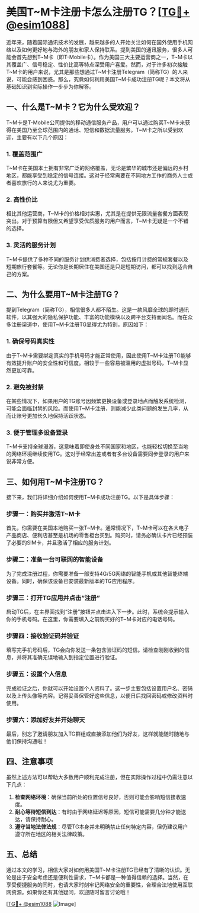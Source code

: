 # 美国T~M卡注册卡怎么注册TG？[[TG💪+ @esim1088](https://t.me/s/esim1088)]

近年来，随着国际通讯技术的发展，越来越多的人开始关注如何在国外使用手机网络以及如何更好地与海外的朋友和家人保持联系。提到美国的通讯服务，很多人可能会首先想到T~M卡（即T-Mobile卡）。作为美国三大主要运营商之一，T~M卡以其覆盖广、信号稳定、性价比高等特点深受用户喜爱。然而，对于许多初次接触T~M卡的用户来说，尤其是那些想通过T~M卡注册Telegram（简称TG）的人来说，可能会感到困惑。那么，究竟如何利用美国T~M卡成功注册TG呢？本文将从基础知识到实际操作一步步为你解答。

## 一、什么是T~M卡？它为什么受欢迎？

T~M卡是T-Mobile公司提供的移动通信服务产品，用户可以通过购买T~M卡来获得在美国乃至全球范围内的通话、短信和数据流量服务。T~M卡之所以受到欢迎，主要有以下几个原因：

### 1. **覆盖范围广**
T~M卡在美国本土拥有非常广泛的网络覆盖，无论是繁华的城市还是偏远的乡村地区，都能享受到稳定的信号连接。这对于经常需要在不同地方工作的商务人士或者喜欢旅行的人来说尤为重要。

### 2. **高性价比**
相比其他运营商，T~M卡的价格相对实惠，尤其是在提供无限流量套餐方面表现突出。对于预算有限但又希望享受优质服务的用户而言，T~M卡无疑是一个不错的选择。

### 3. **灵活的服务计划**
T~M卡提供了多种不同的服务计划供消费者选择，包括按月计费的常规套餐以及短期旅行套餐等。无论你是长期居住在美国还是只是短期访问，都可以找到适合自己的方案。

## 二、为什么要用T~M卡注册TG？

提到Telegram（简称TG），相信很多人都不陌生。这是一款风靡全球的即时通讯软件，以其强大的隐私保护功能、丰富的功能模块以及跨平台支持而闻名。而在众多注册渠道中，使用T~M卡注册TG显得尤为特别，原因如下：

### 1. **确保号码真实性**
由于T~M卡需要绑定真实的手机号码才能正常使用，因此使用T~M卡注册TG能够有效提升账户的安全性和可信度。相较于一些容易被滥用的虚拟号码，T~M卡显然更加可靠。

### 2. **避免被封禁**
在某些情况下，如果用户的TG账号因频繁更换设备或登录地点而触发系统检测，可能会面临封禁的风险。而使用T~M卡注册，则能减少此类问题的发生几率，从而让账号更加长久地保持活跃状态。

### 3. **便于管理多设备登录**
T~M卡支持全球漫游，这意味着即使身处不同国家和地区，也能轻松切换至当地的网络环境继续使用TG。这对于经常出差或者有多台设备需要同步登录的用户来说非常方便。

## 三、如何用T~M卡注册TG？

接下来，我们将详细介绍如何使用T~M卡成功注册TG。以下是具体步骤：

### 步骤一：购买并激活T~M卡
首先，你需要在美国本地购买一张T~M卡。通常情况下，T~M卡可以在各大电子产品商店、便利店甚至是机场的零售柜台买到。购买时，请务必确认卡片已经预装了必要的SIM卡，并且激活了相应的服务计划。

### 步骤二：准备一台可联网的智能设备
为了完成注册过程，你需要准备一部支持4G/5G网络的智能手机或其他智能终端设备。同时，确保该设备已安装最新版本的TG应用程序。

### 步骤三：打开TG应用并点击“注册”
启动TG后，在主界面找到“注册”按钮并点击进入下一步。此时，系统会提示输入你的手机号码。在这里，你需要填入之前购买好的T~M卡对应的电话号码。

### 步骤四：接收验证码并验证
填写完手机号码后，TG会向你发送一条包含验证码的短信。请检查刚刚收到的信息，并将其准确无误地输入到指定位置进行验证。

### 步骤五：设置个人信息
完成验证之后，你就可以开始设置个人资料了。这一步主要包括设置用户名、密码以及上传头像等内容。记得妥善保管好这些信息，以便日后找回密码或修改资料时使用。

### 步骤六：添加好友并开始聊天
最后，别忘了邀请朋友加入TG群组或直接添加他们为好友，这样就能随时随地与他们保持沟通啦！

## 四、注意事项

虽然上述方法可以帮助大多数用户顺利完成注册，但在实际操作过程中仍需注意以下几点：

1. **检查网络环境**：确保当前所处的位置信号良好，否则可能会影响短信接收速度。
2. **耐心等待短信到达**：有时由于网络延迟等原因，短信可能需要几分钟才能送达，请保持耐心。
3. **遵守当地法律法规**：尽管TG本身并未明确禁止任何特定内容，但仍建议用户遵守所在地区的相关法律政策。

## 五、总结

通过本文的学习，相信大家对如何用美国T~M卡注册TG已经有了清晰的认识。无论是出于安全考虑还是便利性需求，T~M卡都是一种值得信赖的选择。当然，在享受便捷服务的同时，也请大家时刻牢记网络安全的重要性，合理合法地使用互联网资源。如果你还有其他疑问，欢迎随时留言讨论哦！

[[TG💪+ @esim1088](https://t.me/s/esim1088) ![Image](https://i.postimg.cc/4NQfJmqS/Snipaste-2025-05-13-00-14-12.png)]